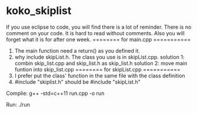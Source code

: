 # koko_skiplist
If you use eclipse to code, you will find there is a lot of reminder.
There is no comment on your code. It is hard to read without comments. Also you will forget what it is for after one week.
======== for main.cpp ===========
1. The main function need a return() as you defined it.
2. why include skipList.h. The class you use is in skipList.cpp. 
		solution 1: combin skip_list.cpp and skip_list.h as skip_list.h
		solution 2: move main funtion into skip_list.cpp
======== for skipList.cpp ===========
1. I prefer put the class' function in the same file with the class definition
2. #include "skiplist.h" should be #include "skipList.h"



Complie:
g++ -std=c++11 run.cpp -o run

Run:
./run
